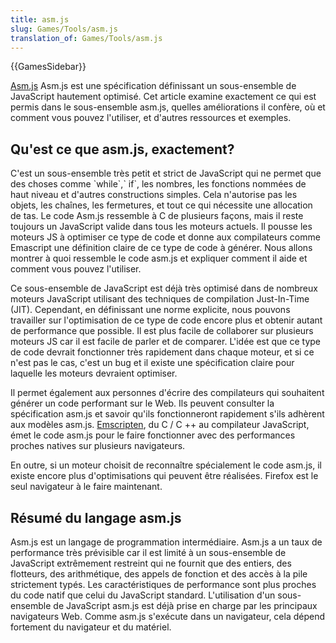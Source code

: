 ```yaml
---
title: asm.js
slug: Games/Tools/asm.js
translation_of: Games/Tools/asm.js
---
```

{{GamesSidebar}}

[Asm.js](http://asmjs.org/) Asm.js est une spécification définissant un sous-ensemble de JavaScript hautement optimisé. Cet article examine exactement ce qui est permis dans le sous-ensemble asm.js, quelles améliorations il confère, où et comment vous pouvez l'utiliser, et d'autres ressources et exemples.

## Qu'est ce que asm.js, exactement?



C'est un sous-ensemble très petit et strict de JavaScript qui ne permet que des choses comme \`while\`,\` if\`, les nombres, les fonctions nommées de haut niveau et d'autres constructions simples. Cela n'autorise pas les objets, les chaînes, les fermetures, et tout ce qui nécessite une allocation de tas. Le code Asm.js ressemble à C de plusieurs façons, mais il reste toujours un JavaScript valide dans tous les moteurs actuels. Il pousse les moteurs JS à optimiser ce type de code et donne aux compilateurs comme Emascript une définition claire de ce type de code à générer. Nous allons montrer à quoi ressemble le code asm.js et expliquer comment il aide et comment vous pouvez l'utiliser.

Ce sous-ensemble de JavaScript est déjà très optimisé dans de nombreux moteurs JavaScript utilisant des techniques de compilation Just-In-Time (JIT). Cependant, en définissant une norme explicite, nous pouvons travailler sur l'optimisation de ce type de code encore plus et obtenir autant de performance que possible. Il est plus facile de collaborer sur plusieurs moteurs JS car il est facile de parler et de comparer. L'idée est que ce type de code devrait fonctionner très rapidement dans chaque moteur, et si ce n'est pas le cas, c'est un bug et il existe une spécification claire pour laquelle les moteurs devraient optimiser.

Il permet également aux personnes d'écrire des compilateurs qui souhaitent générer un code performant sur le Web. Ils peuvent consulter la spécification asm.js et savoir qu'ils fonctionneront rapidement s'ils adhèrent aux modèles asm.js. [Emscripten](https://github.com/kripken/emscripten),  du C / C ++ au compilateur JavaScript, émet le code asm.js pour le faire fonctionner avec des performances proches natives sur plusieurs navigateurs.

En outre, si un moteur choisit de reconnaître spécialement le code asm.js, il existe encore plus d'optimisations qui peuvent être réalisées. Firefox est le seul navigateur à le faire maintenant.

## Résumé du langage asm.js

Asm.js est un langage de programmation intermédiaire. Asm.js a un taux de performance très prévisible car il est limité à un sous-ensemble de JavaScript extrêmement restreint qui ne fournit que des entiers, des flotteurs, des arithmétique, des appels de fonction et des accès à la pile strictement typés. Les caractéristiques de performance sont plus proches du code natif que celui du JavaScript standard. L'utilisation d'un sous-ensemble de JavaScript asm.js est déjà prise en charge par les principaux navigateurs Web. Comme asm.js s'exécute dans un navigateur, cela dépend fortement du navigateur et du matériel.
